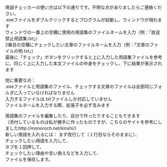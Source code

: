 用語チェッカーの使い方は以下の通りです。不明な点がありましたらご連絡ください。  
.exeファイルをダブルクリックするとプログラムが起動し、ウィンドウが現れます  
ウィンドウの一番上の空欄に使用の用語集のファイルネームを入力（例：「放送禁止用語集.txt」）  
2番目の空欄にチェックしたい文章のファイルネームを入力（例：「文章のファイルの例.txt」）  
最後に「チェック」ボタンをクリックすると上に入力した用語集ファイルを参考に、同じく上に入力した本文ファイルの中身をチェックし、下に結果が表示されます    

他に重要な点：  
.exeファイルと用語集のファイル、チェックする文章のファイルは全部同じフォルダに入っていなければなりません  
入力するファイルは.txtファイルしか対応していません  
ファイルネームを入力する際、拡張子を必ず含みます  

用語集のファイルを編集したり、自分で作ったりすることもできます  
（添付しているものは私が勝手に作ったものですが、こちらのサイトを参考にしましたhttp://monoroch.net/kinshi/）   
新しい用語を入れるには：
まず改行して（１行目ならそのままに）、  
チェックしたい用語を入力して、  
タブを１回押して、  
チェックしたい理由や言い換えなどを入力して、  
ファイルを保存します。
